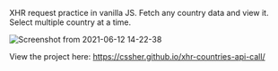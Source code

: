 XHR request practice in vanilla JS. Fetch any country data and view it. Select multiple country at a time.

![Screenshot from 2021-06-12 14-22-38](https://user-images.githubusercontent.com/51695282/121770914-d1750f80-cb89-11eb-96a7-a8cf88d7c02a.png)


View the project here: https://cssher.github.io/xhr-countries-api-call/
